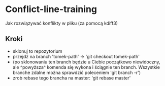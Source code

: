 # Conflict-line-training

Jak rozwiązywać konflikty w pliku (za pomocą kdiff3)

## Kroki

- sklonuj to repozytorium
- przejdź na branch 'tomek-path' -> 'git checkout tomek-path'
- (po sklonowaniu ten branch będzie u Ciebie początkowo niewidoczny, ale ^powyższa^ komenda się wykona i ściągnie ten branch. Wszystkie branche zdalne można sprawdzić poleceniem 'git branch -r')
- zrob rebase tego brancha na master: 'git rebase master'
